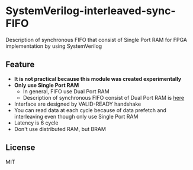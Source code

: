 # SystemVerilog-interleaved-sync-FIFO
Description of synchronous FIFO that consist of Single Port RAM for FPGA implementation by using SystemVerilog

## Feature
- **It is not practical because this module was created experimentally**
- **Only use Single Port RAM**
    - In general, FIFO use Dual Port RAM
    - Description of synchronous FIFO consist of Dual Port RAM is [here](https://github.com/kyk0910/SystemVerilog-sync-FIFO)
- Interface are designed by VALID-READY handshake
- You can read data at each cycle because of data prefetch and interleaving even though only use Single Port RAM
- Latency is 6 cycle
- Don't use distributed RAM, but BRAM

## License
MIT
